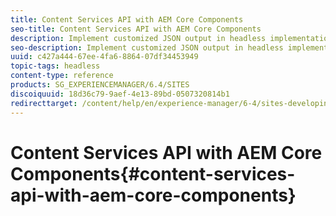 ```yaml
---
title: Content Services API with AEM Core Components
seo-title: Content Services API with AEM Core Components
description: Implement customized JSON output in headless implementations using AEM Core Components.
seo-description: Implement customized JSON output in headless implementations using AEM Core Components.
uuid: c427a444-67ee-4fa6-8864-07df34453949
topic-tags: headless
content-type: reference
products: SG_EXPERIENCEMANAGER/6.4/SITES
discoiquuid: 18d36c79-9aef-4e13-89bd-0507320814b1
redirecttarget: /content/help/en/experience-manager/6-4/sites-developing/json-exporter-components
---
```


# Content Services API with AEM Core Components{#content-services-api-with-aem-core-components}

